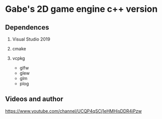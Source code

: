 # Gabe's 2D game engine c++ version

## Dependences

1. Visual Studio 2019

2. cmake

3. vcpkg

   - glfw
   - glew
   - glm
   - plog

   

## Videos and author

https://www.youtube.com/channel/UCQP4qSCj1eHMHisDDR4iPzw